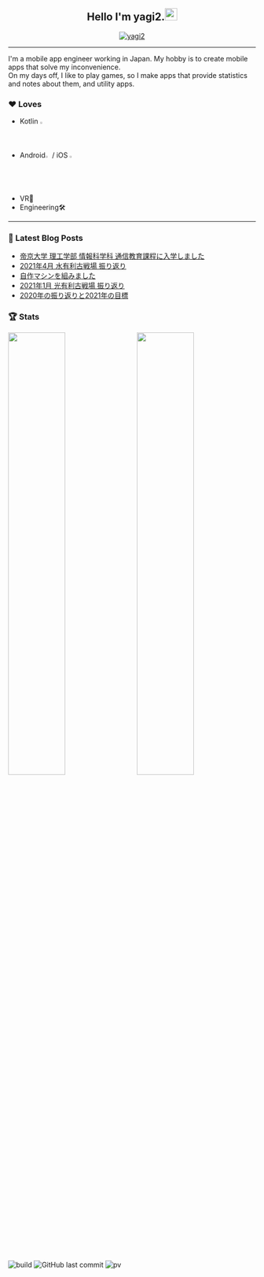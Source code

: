 <h2 align="center">Hello I'm yagi2.<a href="https://www.gautamkrishnar.com/"><img src="https://media.giphy.com/media/hvRJCLFzcasrR4ia7z/giphy.gif" width="25px"></a></h2>
<p align="center">
  <a href="https://twitter.com/yaginier">
    <img src="https://img.shields.io/twitter/follow/yaginier?style=social" alt="yagi2" />
  </a>
</p>

-----

I'm a mobile app engineer working in Japan. My hobby is to create mobile apps that solve my inconvenience.  
On my days off, I like to play games, so I make apps that provide statistics and notes about them, and utility apps.

### ♥ Loves
- Kotlin <img src="https://upload.wikimedia.org/wikipedia/commons/thumb/7/74/Kotlin_Icon.png/600px-Kotlin_Icon.png" width="1.5%" />
- Android<img src="https://developer.android.com/images/brand/Android_Robot.png" width="2%" /> / iOS <img src="https://upload.wikimedia.org/wikipedia/commons/thumb/f/fa/Apple_logo_black.svg/505px-Apple_logo_black.svg.png" width="2%" />
- VR🥽
- Engineering🛠️

-----

### 📝 Latest Blog Posts
<!-- BLOG-POST-LIST:START -->
- [帝京大学 理工学部 情報科学科 通信教育課程に入学しました](https://blog.yagi2.dev/2021/04/21/student-2021-04/?utm_source=rss&utm_medium=rss&utm_campaign=student-2021-04)
- [2021年4月 水有利古戦場 振り返り](https://blog.yagi2.dev/2021/04/17/grbr-gw-202104/?utm_source=rss&utm_medium=rss&utm_campaign=grbr-gw-202104)
- [自作マシンを組みました](https://blog.yagi2.dev/2021/03/07/2021-build-own-computer/?utm_source=rss&utm_medium=rss&utm_campaign=2021-build-own-computer)
- [2021年1月 光有利古戦場 振り返り](https://blog.yagi2.dev/2021/01/23/grbr-gw-202101/?utm_source=rss&utm_medium=rss&utm_campaign=grbr-gw-202101)
- [2020年の振り返りと2021年の目標](https://blog.yagi2.dev/2020/12/31/looking-back-2020/?utm_source=rss&utm_medium=rss&utm_campaign=looking-back-2020)
<!-- BLOG-POST-LIST:END -->
  
### 🏆 Stats
<img src="https://github-readme-stats.vercel.app/api?username=yagi2&show_icons=true&hide_border=true&theme=tokyonight" width="48%" align="right" >
<img src="https://github-readme-streak-stats.herokuapp.com/?user=yagi2&theme=tokyonight" width="48%" >

![build](https://github.com/yagi2/yagi2/actions/workflows/blog-post-workflow.yml/badge.svg)
![GitHub last commit](https://img.shields.io/github/last-commit/yagi2/yagi2)
![pv](https://pageview.vercel.app/?github_user=yagi2)
